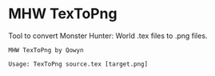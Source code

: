 # MHW TexToPng
Tool to convert Monster Hunter: World .tex files to .png files.

```
MHW TexToPng by Qowyn

Usage: TexToPng source.tex [target.png]
```
